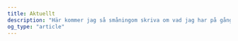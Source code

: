 ```yaml
---
title: Aktuellt
description: "Här kommer jag så småningom skriva om vad jag har på gång i form av böcker jag läser, utställningar jag planerar att se eller konserter jag önskar gå på."
og_type: "article"
---
```

